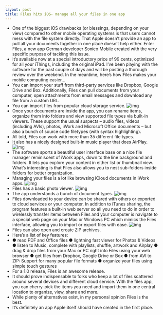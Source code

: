 ```yaml
---
layout: post
title: Files hits iOS- manage all your files in one app
---
```

* One of the biggest iOS drawbacks (or blessings, depending on your view) compared to other mobile operating systems is that users cannot mess with the file system directly. That Apple doesn’t provide an app to pull all your documents together in one place doesn’t help either. Enter Files, a new app German developer Sonico Mobile created with the very specific purpose of tackling this issue.
* It’s available now at a special introductory price of 99 cents, optimized for all your iThings, including the original iPad. I’ve been playing with the software for the past couple of days and will be posting a thorough review over the weekend. In the meantime, here’s how Files makes your mobile computing easier…
* You can import your stuff from third-party services like Dropbox, Google Drive and Box. Additionally, Files can pull documents from your computer, open attachments from email messages and download any file from a custom URL.
* You can import files from popular cloud storage service.
![img](http://media.idownloadblog.com/wp-content/uploads/2013/02/Files-1.0-for-iOS-iPad-screenshot-005.jpg)
* Once your documents are inside the app, you can rename items, organize them into folders and view supported file types via built-in viewers. These support the usual suspects – audio files, videos (including AVIs), photos, iWork and Microsoft Office documents – but also a bunch of source code filetypes (with syntax highlighting).
* All told, Files can work with more than 35 different file types.
* It also has a nicely designed built-in music player that does AirPlay.
![img](http://media.idownloadblog.com/wp-content/uploads/2013/02/Files-1.0-for-iOS-iPad-screenshot-004.jpg)
* The software sports a beautiful user interface base on a nice file manager reminiscent of iWork apps, down to the line background and folders. It lets you explore your content in either list or thumbnail view. What’s interesting is that Files also allows you to nest sub-folders inside folders for better organization.
* Managing your files is a lot like browsing iCloud documents in iWork apps.
![img](http://media.idownloadblog.com/wp-content/uploads/2013/02/Files-1.0-for-iOS-iPAd-screenshot-001.jpg)
* Files has a basic photo viewer.
![img](http://media.idownloadblog.com/wp-content/uploads/2013/02/Files-1.0-for-iOS-iPad-screenshot-003.jpg)
* The app understands a bunch of document types.
![img](http://media.idownloadblog.com/wp-content/uploads/2013/02/Files-1.0-for-iOS-iPad-screenshot-002.jpg)
* Files downloaded to your device can be shared with others or exported to cloud services or your computer. In addition to iTunes sharing, the program features a built-in web server so all you need to do in order to wirelessly transfer items between Files and your computer is navigate to a special web page on your Mac or Windows PC which mimics the Files interface, allowing you to import or export files with ease.
![img](http://media.idownloadblog.com/wp-content/uploads/2013/02/Files-1.0-for-iOS-teaser-001.jpg)
* Files can also open and create ZIP archives.
* Here’s a list of key features:
* ● read PDF and Office files ● lightning fast viewer for Photos & Videos ● listen to Music, complete with playlists, shuffle, artwork and Airplay ● drag & drop files from your Mac or PC right into Files using your web browser ● get files from Dropbox, Google Drive or Box ● from AVI to ZIP: Support for many popular file formats ● organize your files using simple touch gestures
* For a 1.0 release, Files is an awesome release.
* It should prove indispensable to folks who keep a lot of files scattered around several devices and different cloud service. With the files app, you can cherry-pick the items you need and import them in one central location to organize, view, share and more.
* While plenty of alternatives exist, in my personal opinion Files is the best.
* It’s definitely an app Apple itself should have created in the first place.

